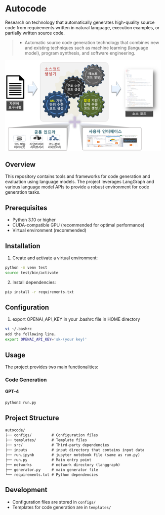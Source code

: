 # Autocode

Research on technology that automatically generates high-quality source code from requirements written in natural language, execution examples, or partially written source code.

>-  Automatic source code generation technology that combines new and existing techniques such as machine learning (language model), program synthesis, and software engineering.

![image](./overview_autocode.png)

## Overview

This repository contains tools and frameworks for code generation and evaluation using language models. The project leverages LangGraph and various language model APIs to provide a robust environment for code generation tasks.

## Prerequisites

- Python 3.10 or higher
- CUDA-compatible GPU (recommended for optimal performance)
- Virtual environment (recommended)

## Installation

1. Create and activate a virtual environment:
```bash
python -m venv test
source test/bin/activate 
```

2. Install dependencies:
```bash
pip install -r requirements.txt
```

## Configuration

1. export OPENAI_API_KEY in your .bashrc file in HOME directory
```bash
vi ~/.bashrc
add the following line.
export OPENAI_API_KEY='sk-(your key)'
```

## Usage

The project provides two main functionalities:

### Code Generation

#### GPT-4
```bash
python3 run.py
```

## Project Structure

```
autocode/
├── configs/         # Configuration files
├── templates/       # Template files
├── src/             # Third-party dependencies
├── inputs           # input directory that contains input data
├── run.ipynb        # jupyter notebook file (same as run.py)
├── run.py           # Main entry point
├── networks         # network directory (langgraph)
├── generator.py     # main generator file
└── requirements.txt # Python dependencies
```

## Development

- Configuration files are stored in `configs/`
- Templates for code generation are in `templates/`

